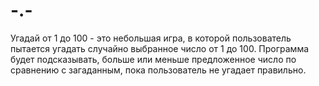 # -.-
Угадай от 1 до 100 - это небольшая игра, в которой пользователь пытается угадать случайно выбранное число от 1 до 100. Программа будет подсказывать, больше или меньше предложенное число по сравнению с загаданным, пока пользователь не угадает правильно.

